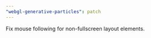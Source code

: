 ```yaml
---
"webgl-generative-particles": patch
---
```


Fix mouse following for non-fullscreen layout elements.
